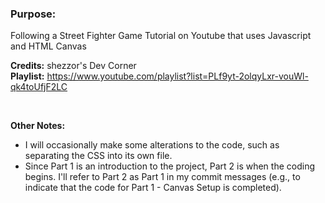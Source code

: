 
### Purpose:
Following a Street Fighter Game Tutorial on Youtube that uses Javascript and HTML Canvas

**Credits:** shezzor's Dev Corner <br>
**Playlist:** https://www.youtube.com/playlist?list=PLf9yt-2olqyLxr-vouWl-qk4toUfjF2LC

<br>

**Other Notes:** 
- I will occasionally make some alterations to the code, such as separating the CSS into its own file.
- Since Part 1 is an introduction to the project, Part 2 is when the coding begins. I'll refer to Part 2 as Part 1 in my commit messages (e.g., to indicate that the code for Part 1 - Canvas Setup is completed).

